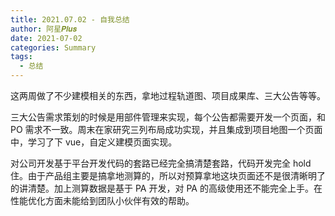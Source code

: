 ```yaml
---
title: 2021.07.02 - 自我总结
author: 阿星𝑷𝒍𝒖𝒔
date: 2021-07-02
categories: Summary
tags:
  - 总结
---
```


这两周做了不少建模相关的东西，拿地过程轨道图、项目成果库、三大公告等等。

三大公告需求策划的时候是用部件管理来实现，每个公告都需要开发一个页面，和 PO 需求不一致。周末在家研究三列布局成功实现，并且集成到项目地图一个页面中，学习了下 vue，自定义建模页面实现。

对公司开发基于平台开发代码的套路已经完全搞清楚套路，代码开发完全 hold 住。由于产品组主要是搞拿地测算的，所以对预算拿地这块页面还不是很清晰明了的讲清楚。加上测算数据是基于 PA 开发，对 PA 的高级使用还不能完全上手。在性能优化方面未能给到团队小伙伴有效的帮助。
